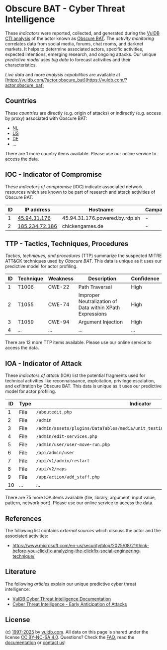 # Obscure BAT - Cyber Threat Intelligence

These _indicators_ were reported, collected, and generated during the [VulDB CTI analysis](https://vuldb.com/?kb.cti) of the actor known as [Obscure BAT](https://vuldb.com/?actor.obscure_bat). The _activity monitoring_ correlates data from social media, forums, chat rooms, and darknet markets. It helps to determine associated actors, specific activities, expected intentions, emerging research, and ongoing attacks. Our unique _predictive model_ uses _big data_ to forecast activities and their characteristics.

_Live data_ and more _analysis capabilities_ are available at [https://vuldb.com/?actor.obscure_bat](https://vuldb.com/?actor.obscure_bat)

## Countries

These _countries_ are directly (e.g. origin of attacks) or indirectly (e.g. access by proxy) associated with Obscure BAT:

* [NL](https://vuldb.com/?country.nl)
* [US](https://vuldb.com/?country.us)
* [DE](https://vuldb.com/?country.de)
* ...

There are 1 more country items available. Please use our online service to access the data.

## IOC - Indicator of Compromise

These _indicators of compromise_ (IOC) indicate associated network resources which are known to be part of research and attack activities of Obscure BAT.

ID | IP address | Hostname | Campaign | Confidence
-- | ---------- | -------- | -------- | ----------
1 | [45.94.31.176](https://vuldb.com/?ip.45.94.31.176) | 45.94.31.176.powered.by.rdp.sh | - | High
2 | [185.234.72.186](https://vuldb.com/?ip.185.234.72.186) | chickengames.de | - | High

## TTP - Tactics, Techniques, Procedures

_Tactics, techniques, and procedures_ (TTP) summarize the suspected MITRE ATT&CK techniques used by _Obscure BAT_. This data is unique as it uses our predictive model for actor profiling.

ID | Technique | Weakness | Description | Confidence
-- | --------- | -------- | ----------- | ----------
1 | T1006 | CWE-22 | Path Traversal | High
2 | T1055 | CWE-74 | Improper Neutralization of Data within XPath Expressions | High
3 | T1059 | CWE-94 | Argument Injection | High
4 | ... | ... | ... | ...

There are 12 more TTP items available. Please use our online service to access the data.

## IOA - Indicator of Attack

These _indicators of attack_ (IOA) list the potential fragments used for technical activities like reconnaissance, exploitation, privilege escalation, and exfiltration by Obscure BAT. This data is unique as it uses our predictive model for actor profiling.

ID | Type | Indicator | Confidence
-- | ---- | --------- | ----------
1 | File | `/aboutedit.php` | High
2 | File | `/admin` | Low
3 | File | `/admin/assets/plugins/DataTables/media/unit_testing/templates/complex_header_2.php` | High
4 | File | `/admin/edit-services.php` | High
5 | File | `/admin/user/user-move-run.php` | High
6 | File | `/api/admin/user` | High
7 | File | `/api/v1/admin/restart` | High
8 | File | `/api/v2/maps` | Medium
9 | File | `/app/action/add_staff.php` | High
10 | ... | ... | ...

There are 75 more IOA items available (file, library, argument, input value, pattern, network port). Please use our online service to access the data.

## References

The following list contains _external sources_ which discuss the actor and the associated activities:

* https://www.microsoft.com/en-us/security/blog/2025/08/21/think-before-you-clickfix-analyzing-the-clickfix-social-engineering-technique/

## Literature

The following _articles_ explain our unique predictive cyber threat intelligence:

* [VulDB Cyber Threat Intelligence Documentation](https://vuldb.com/?kb.cti)
* [Cyber Threat Intelligence - Early Anticipation of Attacks](https://www.scip.ch/en/?labs.20201022)

## License

(c) [1997-2025](https://vuldb.com/?kb.changelog) by [vuldb.com](https://vuldb.com/?kb.about). All data on this page is shared under the license [CC BY-NC-SA 4.0](https://creativecommons.org/licenses/by-nc-sa/4.0/). Questions? Check the [FAQ](https://vuldb.com/?kb.faq), read the [documentation](https://vuldb.com/?kb) or [contact us](https://vuldb.com/?contact)!
